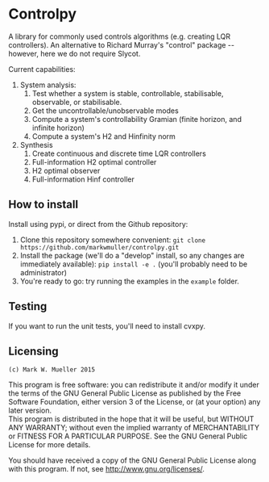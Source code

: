 Controlpy
=========

A library for commonly used controls algorithms (e.g. creating LQR controllers). An alternative to Richard Murray's "control" package -- however, here we do not require Slycot.

Current capabilities:

1. System analysis:
	1. Test whether a system is stable, controllable, stabilisable, observable, or stabilisable.
	2. Get the uncontrollable/unobservable modes
	3. Compute a system's controllability Gramian (finite horizon, and infinite horizon)
	4. Compute a system's H2 and Hinfinity norm
2. Synthesis
	1. Create continuous and discrete time LQR controllers
	2. Full-information H2 optimal controller
	3. H2 optimal observer
	4. Full-information Hinf controller


How to install
--------------
Install using pypi, or direct from the Github repository:

1. Clone this repository somewhere convenient: `git clone https://github.com/markwmuller/controlpy.git`
2. Install the package (we'll do a "develop" install, so any changes are immediately available):  `pip install -e .` (you'll probably need to be administrator)
3. You're ready to go: try running the examples in the `example` folder.


Testing 
-------
If you want to run the unit tests, you'll need to install cvxpy.


Licensing
---------
`(c) Mark W. Mueller 2015`

This program is free software: you can redistribute it and/or modify it under the terms of the GNU General Public License as published by the Free Software Foundation, either version 3 of the License, or (at your option) any later version.  
This program is distributed in the hope that it will be useful, but WITHOUT ANY WARRANTY; without even the implied warranty of MERCHANTABILITY or FITNESS FOR A PARTICULAR PURPOSE.  See the GNU General Public License for more details.

You should have received a copy of the GNU General Public License along with this program.  If not, see <http://www.gnu.org/licenses/>.

 


